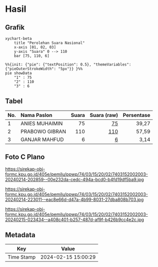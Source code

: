 # Hasil

## Grafik

```mermaid
xychart-beta
    title "Perolehan Suara Nasional"
    x-axis [01, 02, 03]
    y-axis "Suara" 0 --> 110
    bar [75, 110, 6]
```

```mermaid
%%{init: {"pie": {"textPosition": 0.5}, "themeVariables": {"pieOuterStrokeWidth": "5px"}} }%%
pie showData
    "1" : 75
    "2" : 110
    "3" : 6
```

## Tabel

| No. | Nama Paslon    | Suara | Suara (raw) | Persentase |
|:--- |:-------------- | -----:| -----------:| ----------:|
| 1   | ANIES MUHAIMIN | 75    | [75][p-1]   | 39,27      |
| 2   | PRABOWO GIBRAN | 110   | [110][p-2]  | 57,59      |
| 3   | GANJAR MAHFUD  | 6     | [6][p-3]    | 3,14       |


[p-1]: https://github.com/gigit-pemilu/pemilu-2024/blob/main/pilpres/hitung-suara/sub/74-sulawesi-tenggara/sub/03-muna/sub/15-batalaiworu/sub/2002-wakorambu/sub/003-tps/sub/paslon-1.txt
[p-2]: https://github.com/gigit-pemilu/pemilu-2024/blob/main/pilpres/hitung-suara/sub/74-sulawesi-tenggara/sub/03-muna/sub/15-batalaiworu/sub/2002-wakorambu/sub/003-tps/sub/paslon-2.txt
[p-3]: https://github.com/gigit-pemilu/pemilu-2024/blob/main/pilpres/hitung-suara/sub/74-sulawesi-tenggara/sub/03-muna/sub/15-batalaiworu/sub/2002-wakorambu/sub/003-tps/sub/paslon-3.txt

## Foto C Plano

https://sirekap-obj-formc.kpu.go.id/405e/pemilu/ppwp/74/03/15/20/02/7403152002003-20240214-202859--00e232da-cedc-494a-bcd0-b4fd19df5ba9.jpg

https://sirekap-obj-formc.kpu.go.id/405e/pemilu/ppwp/74/03/15/20/02/7403152002003-20240214-223011--eac8e66d-d47a-4b99-8031-27dba808b703.jpg

https://sirekap-obj-formc.kpu.go.id/405e/pemilu/ppwp/74/03/15/20/02/7403152002003-20240215-023434--a408c401-b257-487d-af9f-b426b9cc4e2c.jpg


## Metadata

| Key        | Value               |
| ---------- | ------------------- |
| Time Stamp | 2024-02-15 15:00:29 |



